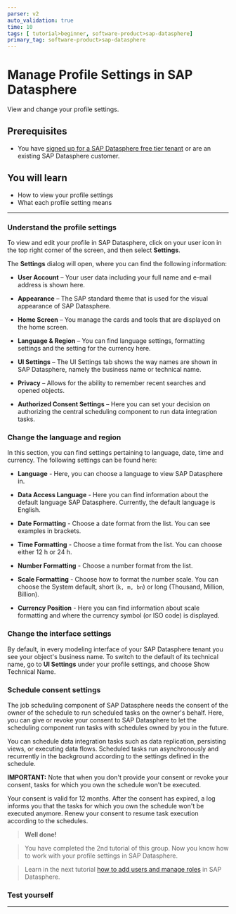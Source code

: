 ```yaml
---
parser: v2
auto_validation: true
time: 10
tags: [ tutorial>beginner, software-product>sap-datasphere]
primary_tag: software-product>sap-datasphere
---
```

# Manage Profile Settings in SAP Datasphere
<!-- description --> View and change your profile settings.

## Prerequisites
 - You have [signed up for a SAP Datasphere free tier tenant](data-warehouse-cloud-1-begin-trial) or are an existing SAP Datasphere customer.

## You will learn
- How to view your profile settings
- What each profile setting means

---

### Understand the profile settings


To view and edit your profile in SAP Datasphere, click on your user icon in the top right corner of the screen, and then select **Settings**.


The **Settings** dialog will open, where you can find the following information:

-	**User Account** – Your user data including your full name and e-mail address is shown here.

-	**Appearance** – The SAP standard theme that is used for the visual appearance of SAP Datasphere.

-   **Home Screen** – You manage the cards and tools that are displayed on the home screen.

-	**Language & Region** – You can find language settings, formatting settings and the setting for the currency here.

-	**UI Settings** – The UI Settings tab shows the way names are shown in SAP Datasphere, namely the business name or technical name.

-   **Privacy** – Allows for the ability to remember recent searches and opened objects.

-	**Authorized Consent Settings** – Here you can set your decision on authorizing the central scheduling component to run data integration tasks.




### Change the language and region


In this section, you can find settings pertaining to language, date, time and currency.
The following settings can be found here:

-	**Language** - Here, you can choose a language to view SAP Datasphere in.  

-	**Data Access Language** - Here you can find information about the default language SAP Datasphere. Currently, the default language is English.

-	**Date Formatting** - Choose a date format from the list. You can see examples in brackets.

-	**Time Formatting** - Choose a time format from the list. You can choose either 12 h or 24 h.

-	**Number Formatting** - Choose a number format from the list.

-	**Scale Formatting** - Choose how to format the number scale. You can choose the System default, short (`k, m, bn`) or long (Thousand, Million, Billion).

-	**Currency Position** - Here you can find information about scale formatting and where the currency symbol (or ISO code) is displayed.



### Change the interface settings


By default, in every modeling interface of your SAP Datasphere tenant you see your object's business name. To switch to the default of its technical name, go to **UI Settings** under your profile settings, and choose Show Technical Name.


### Schedule consent settings


The job scheduling component of SAP Datasphere needs the consent of the owner of the schedule to run scheduled tasks on the owner's behalf. Here, you can give or revoke your consent to SAP Datasphere to let the scheduling component run tasks with schedules owned by you in the future.

You can schedule data integration tasks such as data replication, persisting views, or executing data flows. Scheduled tasks run asynchronously and recurrently in the background according to the settings defined in the schedule.

**IMPORTANT:** Note that when you don't provide your consent or revoke your consent, tasks for which you own the schedule won't be executed.

Your consent is valid for 12 months. After the consent has expired, a log informs you that the tasks for which you own the schedule won't be executed anymore. Renew your consent to resume task execution according to the schedules.

>**Well done!**

> You have completed the 2nd tutorial of this group. Now you know how to work with your profile settings in SAP Datasphere.

> Learn in the next tutorial [how to add users and manage roles](data-warehouse-cloud-3-add-users) in SAP Datasphere.


### Test yourself




---
